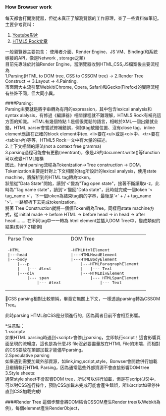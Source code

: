 ### How Browser work  
每天都會打開瀏覽器，但從未真正了解瀏覽器的工作原理，查了一些資料做筆記。  
主要參考資料：  
1. [Youtube影片](https://www.youtube.com/watch?v=SmE4OwHztCc)  
2. [HTML5 Rock文章](http://www.html5rocks.com/zh/tutorials/internals/howbrowserswork/#The_rendering_engine)  

一般瀏覽器主要包含： 使用者介面、Render Engine、JS VM、Binding(和系統嫁接的API，像是Network , storage之類)   
目前先專注於討論Render Engine，當瀏覽器收到HTML,CSS,JS檔案後主要流程為  
1.Parsing(HTML to DOM tree, CSS to CSSOM tree) -> 2.Render Tree Construct -> 3.Layout -> 4.Painting.  
市面兩大主流引擎Webkit(Chrome, Opera, Safari)和Gecko(Firefox)的實際流程有些許不同，但大同小異。  

####Parsing:  
Parsing主要就是將字串轉為有用的expression，其中包含lexical analysis和syntax alalysis，有修過《編譯器》相關課程就不難理解，HTML5 Rock有補充這方面的知識。
HTML有幾個特點
1.是個很寬鬆的語言，相較於XML一個出錯就全錯，HTML parser會嘗試修補錯誤，例如tag放錯位置、沒有close tag、inline element應該在正確的block element中(ex. \<li>要在\<ul>或是\<ol>中、\<tr>要在\<table>內)等等，HTML5 Rock一文中有大量的描述。  
2.上下文相關的語法(not a context free gramma)  
3.parsing過程可能會有更動(reentrant)，像是JS的document.write()等function可以改變HTML結構  
因此，html parsing流程為Tokenization->Tree construction -> DOM，Tokenization主要是針對上下文相關的tag所設計的lexical analysis，使用state machine，將解析到的HTML tag轉為token。  
狀態從"Data State"開始，讀到'<'變為"Tag open state"，接著不斷讀取a-z，此時為"Tag name state"，讀到'>'變回"Data state"，此時就完成一個token '< tag_name >'，下一個token為結束tag前的字串，最後是'<' + / + tag_name '>'，一路解析下去完成tokenization。  
將著 Tree Construction就將一個個Token轉為Tree，同樣用state machine方式，從 initial made -> before HTML -> before head -> in head -> after head......，在不同tag中一一轉為 html element並插入DOM Tree中，變成類似的結果(影片7:21範例)  
<table>
<tr>
<td>Parse Tree</td>
<td>DOM Tree</td>
</tr>
<tr>
<td>
<pre>
-HTML    
|---head  
|---body  
	|---p  
	|	|--- #text  
	|---div  
		|--- span  
			|--- #text  
</pre>
</td>
<td>
<pre>
-HTMLHtmlElement    
|---HTMLHeadElement  
|---HTMLBodyElement  
	|---HTMLParagraphElement  
	|	|--- Text  
	|---HTMLDivElement  
		|--- HTMLSpanElement  
			|--- Text  
</pre>
</td>
</tr>
</table>   

CSS parsing相對比較單純，畢竟它無關上下文，一樣透過parsing轉為CSSOM Tree。

此時parsing HTML和CSS是分頭進行的，因為兩者目前不會相互影響。  

*注意點：  
1.\<script>  
如果HTML parsing時遇到\<script>會停止parsing，立即執行script！這會影響頁面呈現的流暢度，這也是為什麼JS file沒必要盡量放在HTML File的末端，而相對的CSS要放在頂部加載才能儘早parsing。  
2.Speculative parsing  
如果遇到需要加載外部資源，如link,img,script,style，Borwser會開啟併行加載且繼續執行HTML Parsing，因為通常這些外部資源不會直接影響DOM tree  
3.Style sheets:  
通常style sheet不會影響DOM tree，所以可以併行加載，但是在script(JS)中，可以對CSS進行操作，預防CSS加載未完成可能會產生錯誤，所以script如果停住直到CSS加載完成!  

####Render Tree 
這個步驟會將DOM結合CSSOM產生Render tree(以Webkit為例)，每個elemnet產生RenderObject，




